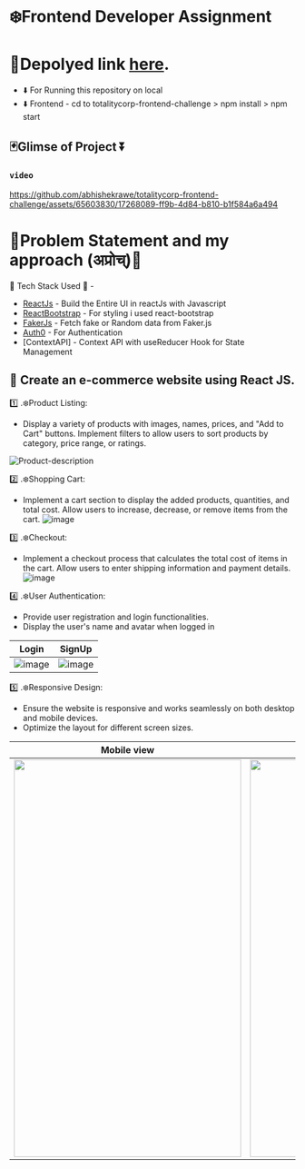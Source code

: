 

# ❄️Frontend Developer Assignment

# 📌Depolyed link  [here](https://totality-frontend.netlify.app/).

- ⬇️ For Running this repository on local 
- ⬇️ Frontend - cd to totalitycorp-frontend-challenge > npm install > npm start

## 🃏Glimse of Project ⏬

### `video `  

https://github.com/abhishekrawe/totalitycorp-frontend-challenge/assets/65603830/17268089-ff9b-4d84-b810-b1f584a6a494


# 🐸Problem Statement and my approach (अप्रोच्‌)🐸

🐸 Tech Stack Used 🐸 -
- [ReactJs](https://react.dev/) - Build the Entire UI in reactJs with Javascript
- [ReactBootstrap](https://react-bootstrap.netlify.app/) - For styling i used react-bootstrap
- [FakerJs](https://fakerjs.dev/api/) - Fetch fake or Random data from Faker.js
- [Auth0](https://auth0.com/) - For Authentication 
- [ContextAPI] - Context API with useReducer Hook for State Management


## 💜 Create an e-commerce website using React JS.

1️⃣ .❄️Product Listing:

 - Display a variety of products with images, names, prices, and "Add to Cart" buttons. Implement filters to allow users to sort products by category, price range, or ratings. 

![Product-description](https://github.com/abhishekrawe/totalitycorp-frontend-challenge/assets/65603830/6bac31df-3a2b-4f02-89e2-67371fa32b4a)


2️⃣ .❄️Shopping Cart: 
 - Implement a cart section to display the added products, quantities, and total cost. Allow users to increase, decrease, or remove items from the cart. 
![image](https://github.com/abhishekrawe/totalitycorp-frontend-challenge/assets/65603830/f01d7c40-5471-4f43-9045-e0107b5cc242)


3️⃣ .❄️Checkout: 
 - Implement a checkout process that calculates the total cost of items in the cart. Allow users to enter shipping information and payment details. 
![image](https://github.com/abhishekrawe/totalitycorp-frontend-challenge/assets/65603830/c7137a0a-da81-488a-873f-1fc265fc3ad4)


4️⃣ .❄️User Authentication: 
 - Provide user registration and login functionalities. 
 - Display the user's name and avatar when logged in

| Login                  | SignUp               |
| ---------------------- | ---------------------- |
| ![image](https://github.com/abhishekrawe/totalitycorp-frontend-challenge/assets/65603830/c573de06-153f-461b-b6f1-187868451de0) | ![image](https://github.com/abhishekrawe/totalitycorp-frontend-challenge/assets/65603830/4e1fb355-7e7a-4965-9826-c43979028b0e) |

   
5️⃣ .❄️Responsive Design: 
 - Ensure the website is responsive and works seamlessly on both desktop and mobile devices. 
 - Optimize the layout for different screen sizes. 

| Mobile view            | Tab View              |
| ---------------------- | ---------------------- |
|<img src="https://github.com/abhishekrawe/totalitycorp-frontend-challenge/assets/65603830/c0661da8-c57e-4d7b-9902-333a5511f5e8" width="400" height="700"> | <img src="https://github.com/abhishekrawe/totalitycorp-frontend-challenge/assets/65603830/d0c805c9-e49a-4abe-9394-11ab5d79370d" width="600" height="700"> |





  







